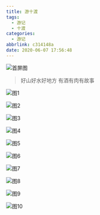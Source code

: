 ```yaml
---
title: 游十渡
tags:
  - 游记
  - 十渡
categories:
  - 游记
abbrlink: c314148a
date: 2020-06-07 17:56:48
---
```


![首屏图](https://s1.ax1x.com/2020/07/17/Uy0abn.jpg)

<!-- more -->

> 好山好水好地方 有酒有肉有故事

![图1](https://s1.ax1x.com/2020/07/17/UydLSe.jpg)

![图2](https://s1.ax1x.com/2020/07/17/UydXyd.jpg)

![图3](https://s1.ax1x.com/2020/07/17/UydbWD.jpg)

![图4](https://s1.ax1x.com/2020/07/17/Uydoo6.jpg)

![图5](https://s1.ax1x.com/2020/07/17/UydHJO.jpg)

![图6](https://s1.ax1x.com/2020/07/17/Uydzwt.jpg)

![图7](https://s1.ax1x.com/2020/07/17/UydxeI.jpg)

![图8](https://s1.ax1x.com/2020/07/17/UydjOA.jpg)

![图9](https://s1.ax1x.com/2020/07/17/UywSTP.jpg)

![图10](https://s1.ax1x.com/2020/07/17/Uyd7FK.jpg)
